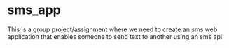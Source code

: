 # sms_app
This is a group project/assignment where we need to create an sms web application that enables someone to send text to another using an sms api 
